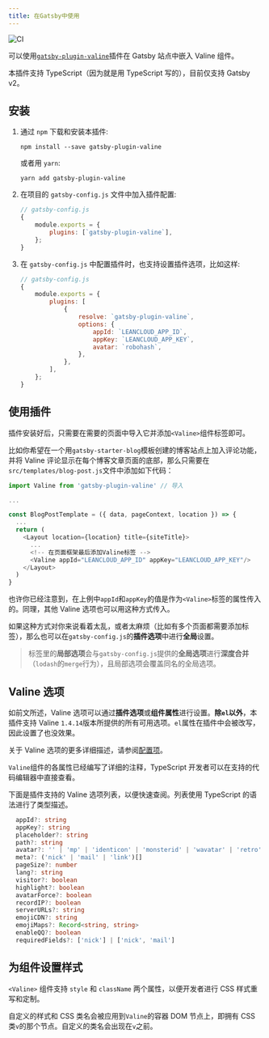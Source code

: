 ```yaml
---
title: 在Gatsby中使用
---
```


![CI](https://github.com/wizcas/gatsby-plugin-valine/workflows/CI/badge.svg)

可以使用[`gatsby-plugin-valine`](https://www.npmjs.com/package/gatsby-plugin-valine)插件在 Gatsby 站点中嵌入 Valine 组件。

本插件支持 TypeScript（因为就是用 TypeScript 写的），目前仅支持 Gatsby v2。

## 安装

1. 通过 `npm` 下载和安装本插件:

    ```shell
    npm install --save gatsby-plugin-valine
    ```

    或者用 `yarn`:

    ```shell
    yarn add gatsby-plugin-valine
    ```

2. 在项目的 `gatsby-config.js` 文件中加入插件配置:

    ```js
    // gatsby-config.js
    {
        module.exports = {
            plugins: [`gatsby-plugin-valine`],
        };
    }
    ```

3. 在 `gatsby-config.js` 中配置插件时，也支持设置插件选项，比如这样:

    ```js
    // gatsby-config.js
    {
        module.exports = {
            plugins: [
                {
                    resolve: `gatsby-plugin-valine`,
                    options: {
                        appId: `LEANCLOUD_APP_ID`,
                        appKey: `LEANCLOUD_APP_KEY`,
                        avatar: `robohash`,
                    },
                },
            ],
        };
    }
    ```

## 使用插件

插件安装好后，只需要在需要的页面中导入它并添加`<Valine>`组件标签即可。

比如你希望在一个用`gatsby-starter-blog`模板创建的博客站点上加入评论功能，并将 Valine 评论显示在每个博客文章页面的底部，那么只需要在`src/templates/blog-post.js`文件中添加如下代码：

```js
import Valine from 'gatsby-plugin-valine' // 导入

...

const BlogPostTemplate = ({ data, pageContext, location }) => {
  ...
  return (
    <Layout location={location} title={siteTitle}>
      ...
      <!-- 在页面框架最后添加Valine标签 -->
      <Valine appId="LEANCLOUD_APP_ID" appKey="LEANCLOUD_APP_KEY"/>
    </Layout>
  )
}
```

也许你已经注意到，在上例中`appId`和`appKey`的值是作为`<Valine>`标签的属性传入的。同理，其他 Valine 选项也可以用这种方式传入。

如果这种方式对你来说看着太乱，或者太麻烦（比如有多个页面都需要添加标签），那么也可以在`gatsby-config.js`的**插件选项**中进行**全局**设置。

> 标签里的**局部选项**会与`gatsby-config.js`提供的**全局选项**进行**深度合并**（`lodash`的`merge`行为），且局部选项会覆盖同名的全局选项。

## Valine 选项

如前文所述，Valine 选项可以通过**插件选项**或**组件属性**进行设置。**除`el`以外**，本插件支持 Valine `1.4.14`版本所提供的所有可用选项。`el`属性在插件中会被改写，因此设置了也没效果。

关于 Valine 选项的更多详细描述，请参阅[配置项](https://valine.js.org/configuration.html)。

`Valine`组件的各属性已经编写了详细的注释，TypeScript 开发者可以在支持的代码编辑器中直接查看。

下面是插件支持的 Valine 选项列表，以便快速查阅。列表使用 TypeScript 的语法进行了类型描述。

```ts
  appId?: string
  appKey?: string
  placeholder?: string
  path?: string
  avatar?: '' | 'mp' | 'identicon' | 'monsterid' | 'wavatar' | 'retro' | 'robohash' | 'hide'
  meta?: ('nick' | 'mail' | 'link')[]
  pageSize?: number
  lang?: string
  visitor?: boolean
  highlight?: boolean
  avatarForce?: boolean
  recordIP?: boolean
  serverURLs?: string
  emojiCDN?: string
  emojiMaps?: Record<string, string>
  enableQQ?: boolean
  requiredFields?: ['nick'] | ['nick', 'mail']
```

## 为组件设置样式

`<Valine>` 组件支持 `style` 和 `className` 两个属性，以便开发者进行 CSS 样式重写和定制。

自定义的样式和 CSS 类名会被应用到`Valine`的容器 DOM 节点上，即拥有 CSS 类`v`的那个节点。自定义的类名会出现在`v`之前。
